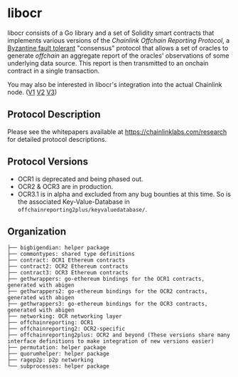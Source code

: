 # libocr

libocr consists of a Go library and a set of Solidity smart contracts that implements various versions of the *Chainlink Offchain Reporting Protocol*, a [Byzantine fault tolerant](https://en.wikipedia.org/wiki/Byzantine_fault) "consensus" protocol that allows a set of oracles to generate *offchain* an aggregate report of the oracles' observations of some underlying data source. This report is then transmitted to an onchain contract in a single transaction.

You may also be interested in libocr's integration into the actual Chainlink node. ([V1](https://github.com/smartcontractkit/chainlink/tree/develop/core/services/ocr) [V2](https://github.com/smartcontractkit/chainlink/tree/develop/core/services/ocr2) [V3](https://github.com/smartcontractkit/chainlink/tree/develop/core/services/ocr3))


## Protocol Description

Please see the whitepapers available at https://chainlinklabs.com/research for detailed protocol descriptions.

## Protocol Versions

- OCR1 is deprecated and being phased out.
- OCR2 & OCR3 are in production.
- OCR3.1 is in alpha and excluded from any bug bounties at this time. So is the associated Key-Value-Database in `offchainreporting2plus/keyvaluedatabase/`.

## Organization
```
├── bigbigendian: helper package
├── commontypes: shared type definitions
├── contract: OCR1 Ethereum contracts
├── contract2: OCR2 Ethereum contracts
├── contract3: OCR3 Ethereum contracts
├── gethwrappers: go-ethereum bindings for the OCR1 contracts, generated with abigen
├── gethwrappers2: go-ethereum bindings for the OCR2 contracts, generated with abigen
├── gethwrappers3: go-ethereum bindings for the OCR3 contracts, generated with abigen
├── networking: OCR networking layer
├── offchainreporting: OCR1
├── offchainreporting2: OCR2-specific
├── offchainreporting2plus: OCR2 and beyond (These versions share many interface definitions to make integration of new versions easier)
├── permutation: helper package
├── quorumhelper: helper package
├── ragep2p: p2p networking
└── subprocesses: helper package
```
